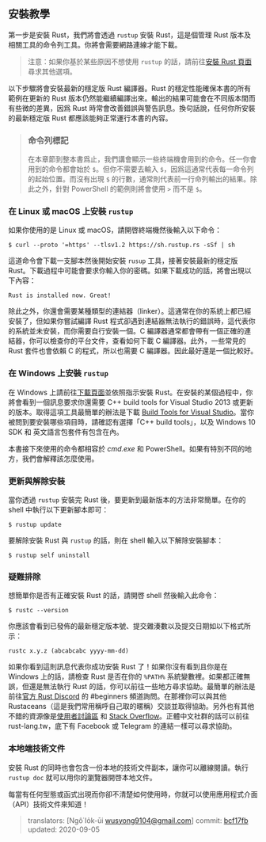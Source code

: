 ## 安裝教學

第一步是安裝 Rust，我們將會透過 `rustup` 安裝 Rust，這是個管理 Rust 版本及相關工具的命令列工具。你將會需要網路連線才能下載。

> 注意：如果你基於某些原因不想使用 `rustup` 的話，請前往[安裝 Rust 頁面][install]尋求其他選項。

以下步驟將會安裝最新的穩定版 Rust 編譯器。Rust 的穩定性能確保本書的所有範例在更新的 Rust 版本仍然能繼續編譯出來。輸出的結果可能會在不同版本間而有些微的差異，因爲 Rust 時常會改善錯誤與警告訊息。換句話說，任何你所安裝的最新穩定版 Rust 都應該能夠正常運行本書的內容。

> ### 命令列標記
>
> 在本章節到整本書爲止，我們講會顯示一些終端機會用到的命令。任一你會用到的命令都會始於 `$`。但你不需要去輸入 `$`，因爲這通常代表每一命令列的起始位置。而沒有出現 `$` 的行數，通常則代表前一行命列輸出的結果。除此之外，針對 PowerShell 的範例則將會使用 `>` 而不是 `$`。

### 在 Linux 或 macOS 上安裝 `rustup`

如果你使用的是 Linux 或 macOS，請開啓終端機然後輸入以下命令：

```console
$ curl --proto '=https' --tlsv1.2 https://sh.rustup.rs -sSf | sh
```

這道命令會下載一支腳本然後開始安裝 `rusup` 工具，接著安裝最新的穩定版 Rust。下載過程中可能會要求你輸入你的密碼。如果下載成功的話，將會出現以下內容：

```text
Rust is installed now. Great!
```

除此之外，你還會需要某種類型的連結器（linker）。這通常在你的系統上都已經安裝了，但如果你嘗試編譯 Rust 程式卻遇到連結器無法執行的錯誤時，這代表你的系統並未安裝，而你需要自行安裝一個。C 編譯器通常都會帶有一個正確的連結器，你可以檢查你的平台文件，查看如何下載 C 編譯器。此外，一些常見的 Rust 套件也會依賴 C 的程式，所以也需要 C 編譯器。因此最好還是一個比較好。

### 在 Windows 上安裝 `rustup`

在 Windows 上請前往[下載頁面][install]並依照指示安裝 Rust。在安裝的某個過程中，你將會看到一個訊息要求你還需要 C++ build tools for Visual Studio 2013 或更新的版本。取得這項工具最簡單的辦法是下載 [Build Tools for Visual Studio][visualstudio]。當你被問到要安裝哪些項目時，請確認有選擇「C++ build tools」，以及 Windows 10 SDK 和 英文語言包套件有包含在內。

[install]: https://www.rust-lang.org/zh-TW/tools/install
[visualstudio]: https://visualstudio.microsoft.com/visual-cpp-build-tools/

本書接下來使用的命令都相容於 *cmd.exe* 和 PowerShell。如果有特別不同的地方，我們會解釋該怎麼使用。

### 更新與解除安裝

當你透過 `rustup` 安裝完 Rust 後，要更新到最新版本的方法非常簡單。在你的 shell 中執行以下更新腳本即可：

```console
$ rustup update
```

要解除安裝 Rust 與 `rustup` 的話，則在 shell 輸入以下解除安裝腳本：

```console
$ rustup self uninstall
```

### 疑難排除

想簡單你是否有正確安裝 Rust 的話，請開啓 shell 然後輸入此命令：

```console
$ rustc --version
```

你應該會看到已發佈的最新穩定版本號、提交雜湊數以及提交日期如以下格式所示：

```text
rustc x.y.z (abcabcabc yyyy-mm-dd)
```

如果你看到這則訊息代表你成功安裝 Rust 了！如果你沒有看到且你是在 Windows 上的話，請檢查 Rust 是否在你的 `%PATH%` 系統變數裡。如果都正確無誤，但還是無法執行 Rust 的話，你可以前往一些地方尋求協助。最簡單的辦法是前往[官方 Rust Discord][discord] 的 #beginners 頻道詢問。在那裡你可以與其他 Rustaceans（這是我們常用稱呼自己取的暱稱）交談並取得協助。另外也有其他不錯的資源像是[使用者討論區][users] 和 [Stack Overflow][stackoverflow]。正體中文社群的話可以前往 rust-lang.tw，底下有 Facebook 或 Telegram 的連結一樣可以尋求協助。

[discord]: https://discord.gg/rust-lang
[users]: https://users.rust-lang.org/
[stackoverflow]: https://stackoverflow.com/questions/tagged/rust

### 本地端技術文件

安裝 Rust 的同時也會包含一份本地的技術文件副本，讓你可以離線閱讀。執行 `rustup doc` 就可以用你的瀏覽器開啓本地文件。

每當有任何型態或函式出現而你卻不清楚如何使用時，你就可以使用應用程式介面（API）技術文件來知道！

> translators: [Ngô͘ Io̍k-ūi <wusyong9104@gmail.com>]
> commit: [bcf17fb](https://github.com/rust-lang/book/blob/bad683bb7dcd06ef7f5f83bad3a25b1706b7b230/src/ch01-01-installation.md)
> updated: 2020-09-05